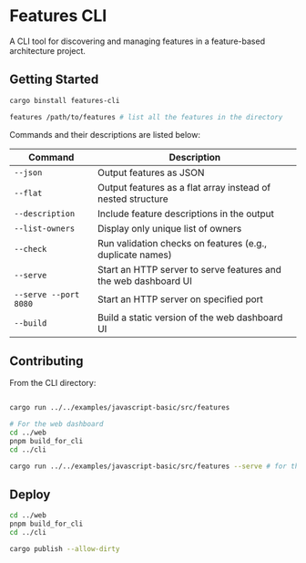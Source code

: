 # Features CLI

A CLI tool for discovering and managing features in a feature-based architecture project.

## Getting Started

```bash
cargo binstall features-cli

features /path/to/features # list all the features in the directory
```

Commands and their descriptions are listed below:

| Command | Description |
| ------- | ----------- |
| `--json` | Output features as JSON |
| `--flat` | Output features as a flat array instead of nested structure |
| `--description` | Include feature descriptions in the output |
| `--list-owners` | Display only unique list of owners |
| `--check` | Run validation checks on features (e.g., duplicate names) |
| `--serve` | Start an HTTP server to serve features and the web dashboard UI |
| `--serve --port 8080` | Start an HTTP server on specified port |
| `--build` | Build a static version of the web dashboard UI |

## Contributing

From the CLI directory:

```bash

cargo run ../../examples/javascript-basic/src/features

# For the web dashboard
cd ../web
pnpm build_for_cli
cd ../cli

cargo run ../../examples/javascript-basic/src/features --serve # for the Web dashboard
```

## Deploy

```bash
cd ../web
pnpm build_for_cli
cd ../cli

cargo publish --allow-dirty
```
